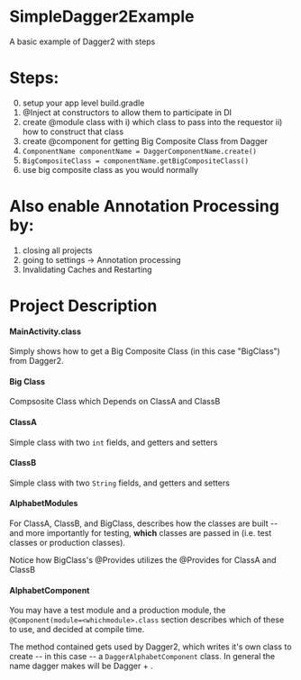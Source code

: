 # SimpleDagger2Example
A basic example of Dagger2 with steps


# Steps:

0. setup your app level build.gradle
1. @Inject at constructors to allow them to
participate in DI
2. create @module class with
  i) which class to pass into the requestor
  ii) how to construct that class
3. create @component for getting Big Composite Class from Dagger
4. `ComponentName componentName = DaggerComponentName.create()`
5. `BigCompositeClass = componentName.getBigCompositeClass()`
6. use big composite class as you would normally

# Also enable Annotation Processing by:

1. closing all projects
2. going to settings -> Annotation processing
3. Invalidating Caches and Restarting

# Project Description

#### MainActivity.class

Simply shows how to get a Big Composite Class (in this case "BigClass") from Dagger2.

#### Big Class

Compsosite Class which Depends on ClassA and ClassB

#### ClassA

Simple class with two `int` fields, and getters and setters

#### ClassB

Simple class with two `String` fields, and getters and setters


#### AlphabetModules

For ClassA, ClassB, and BigClass, describes how the classes are built -- and more importantly for testing, __which__ classes are passed in (i.e. test classes or production classes).

Notice how BigClass's @Provides utilizes the @Provides for ClassA and ClassB

#### AlphabetComponent

You may have a test module and a production module, the `@Component(module=<whichmodule>.class` <whichmodule> section describes which of these to use, and decided at compile time.

The method contained gets used by Dagger2, which writes it's own class to create -- in this case -- a `DaggerAlphabetComponent` class.  In general the name dagger makes will be Dagger + <YourComponentName>.



